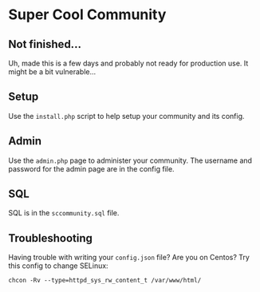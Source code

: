 # Super Cool Community

## Not finished...

Uh, made this is a few days and probably not ready for production use. It might be a bit vulnerable...

## Setup

Use the `install.php` script to help setup your community and its config.

## Admin

Use the `admin.php` page to administer your community. The username and password for the admin page are in the config file.

## SQL 

SQL is in the `sccommunity.sql` file.

## Troubleshooting

Having trouble with writing your `config.json` file? Are you on Centos? Try this config to change SELinux: 

```
chcon -Rv --type=httpd_sys_rw_content_t /var/www/html/
```